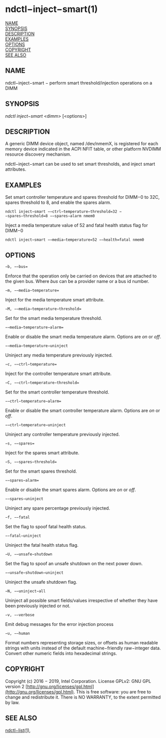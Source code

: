 # ndctl−inject−smart\(1\)

[NAME](ndctl-inject-smart.md#name)  
[SYNOPSIS](ndctl-inject-smart.md#synopsis)  
[DESCRIPTION](ndctl-inject-smart.md#description)  
[EXAMPLES](ndctl-inject-smart.md#examples)  
[OPTIONS](ndctl-inject-smart.md#options)  
[COPYRIGHT](ndctl-inject-smart.md#copyright)  
[SEE ALSO](ndctl-inject-smart.md#see-also)

## NAME

ndctl−inject−smart − perform smart threshold/injection operations on a DIMM

## SYNOPSIS

_ndctl inject−smart_  &lt;dimm&gt; \[&lt;options&gt;\]

## DESCRIPTION

A generic DIMM device object, named /dev/nmemX, is registered for each memory device indicated in the ACPI NFIT table, or other platform NVDIMM resource discovery mechanism.

ndctl−inject−smart can be used to set smart thresholds, and inject smart attributes.

## EXAMPLES

Set smart controller temperature and spares threshold for DIMM−0 to 32C, spares threshold to 8, and enable the spares alarm.

```text
ndctl inject−smart −−ctrl−temperature−threshold=32 −−spares−threshold=8 −−spares−alarm nmem0
```

Inject a media temperature value of 52 and fatal health status flag for DIMM−0

```text
ndctl inject−smart −−media−temperature=52 −−health=fatal nmem0
```

## OPTIONS

`−b, −−bus=`

Enforce that the operation only be carried on devices that are attached to the given bus. Where _bus_ can be a provider name or a bus id number.

`−m, −−media−temperature=`

Inject  for the media temperature smart attribute.

`−M, −−media−temperature−threshold=`

Set  for the smart media temperature threshold.

`−−media−temperature−alarm=`

Enable or disable the smart media temperature alarm. Options are _on_ or _off_.

`−−media−temperature−uninject`

Uninject any media temperature previously injected.

`−c, −−ctrl−temperature=`

Inject  for the controller temperature smart attribute.

`−C, −−ctrl−temperature−threshold=`

Set  for the smart controller temperature threshold.

`−−ctrl−temperature−alarm=`

Enable or disable the smart controller temperature alarm. Options are _on_ or _off_.

`−−ctrl−temperature−uninject`

Uninject any controller temperature previously injected.

`−s, −−spares=`

Inject  for the spares smart attribute.

`−S, −−spares−threshold=`

Set  for the smart spares threshold.

`−−spares−alarm=`

Enable or disable the smart spares alarm. Options are _on_ or _off_.

`−−spares−uninject`

Uninject any spare percentage previously injected.

`−f, −−fatal`

Set the flag to spoof fatal health status.

`−−fatal−uninject`

Uninject the fatal health status flag.

`−U, −−unsafe−shutdown`

Set the flag to spoof an unsafe shutdown on the next power down.

`−−unsafe−shutdown−uninject`

Uninject the unsafe shutdown flag.

`−N, −−uninject−all`

Uninject all possible smart fields/values irrespective of whether they have been previously injected or not.

`−v, −−verbose`

Emit debug messages for the error injection process

`−u, −−human`

Format numbers representing storage sizes, or offsets as human readable strings with units instead of the default machine−friendly raw−integer data. Convert other numeric fields into hexadecimal strings.

## COPYRIGHT

Copyright \(c\) 2016 − 2019, Intel Corporation. License GPLv2: GNU GPL version 2 [http://gnu.org/licenses/gpl.html](http://gnu.org/licenses/gpl.html). This is free software: you are free to change and redistribute it. There is NO WARRANTY, to the extent permitted by law.

## SEE ALSO

[ndctl−list\(1\)](ndctl-list.md),

